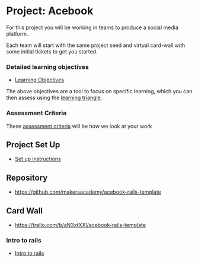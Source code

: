 # Project: Acebook

For this project you will be working in teams to produce a social media platform.

Each team will start with the same project seed and virtual card-wall with some initial tickets to get you started.

### Detailed learning objectives

* [Learning Objectives](learning_objectives.md)

The above objectives are a tool to focus on specific learning, which you can then assess using the [learning triangle](https://github.com/makersacademy/course/blob/master/pills/blooms_taxonomy.md).

### Assessment Criteria

These [assessment criteria](../assessment_criteria.md) will be how we look at your work

## Project Set Up

* [Set up instructions](../project_setup.md)

## Repository

* https://github.com/makersacademy/acebook-rails-template

## Card Wall

* https://trello.com/b/aN3xtXXl/acebook-rails-template

### Intro to rails

* [Intro to rails](intro_to_rails.md)
